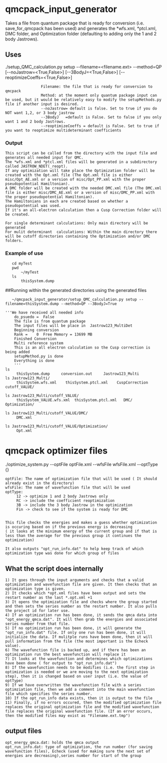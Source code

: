 # qmcpack_input_generator
Takes a file from quantum package that is ready for conversion (i.e. save_for_qmcpack has been used) and generates the *wfs.xml, *ptcl.xml, DMC folder, and Optimization folder (defaulting to adding only the 1 and 2 body Jastrows). 


## Uses
   ./setup_QMC_calculation.py setup --filename=<filename.ext> --method=QP  [--noJastrow=<True,False>]
			                             [--3BodyJ=<True,False>]
			                             [--reoptimizeCoeffs=<True,False>]
                                   
                    Filename: the file that is ready for conversion to qmcpack
                    Method: at the moment only quantum package input can be used, but it would be relatively easy to modify the setupMethods.py file if another input is desired.
                    --noJastrow= default is false. Set to true if you do NOT want 1,2, or 3 body jastrow
                    --3BodyJ   =default is False. Set to false if you only want 1 and 2 body Jastrows.
                    --reoptimizeCoeffs = default is False. Set to true if you want to reoptimize multideterminant coefficients
		    
### Output 
    This script can be called from the directory with the input file and generates all needed input for QMC.
    The *wfs.xml and *ptcl.xml files will be generated in a subdirectory called JASTROW_NDET(_reopt).
    If any optimization will take place the Optimization folder will be created with the Opt.xml file (The Opt.xml file is either misc/Opt_AE.xml or a version of misc/Opt_PP.xml with the proper pseudopotential Hamiltonian). 
    A DMC folder will be created with the needed DMC.xml file (The DMC.xml file is either misc/DMC_AE.xml or a version of misc/DMC_PP.xml with the proper pseudopotential Hamiltonian). 
    The Hamiltonians in each are created based on whether a pseudopotential was used. 
    If it's an all-electron calculation then a Cusp Correction folder will be created.
    
    For single determinant calculations: Only main directory will be generated
    For mulit determinant  calculations: Within the main directory there will be cutoff directories containing the Optimization and/or DMC folders.
 
### 
   
### Example of use

       cd myTest
       pwd 
           ~/myTest
       ls
           thisSystem.dump
	   
	   
##Running within the generated directories using the generated files
	                
	
	   
       ~/qmcpack_input_generator/setup_QMC_calculation.py setup --filename=thisSystem.dump --method=QP --3BodyJ=True
       
	'''We have received all needed info
		do_psuedo =  False
		The file is from quantum package
		The input files will be place in  Jastrow123_MultiDet
		Beginning conversion
		Rank =    0  Free Memory = 13699 MB
		Finished Conversion
		Multi reference system
		This is an all electron calculation so the Cusp correction is being added
		setupMethod.py is done
		Everything is done
		'''
	ls
	     thisSystem.dump     conversion.out     Jastrow123_Multi
	ls Jastrow123_Multi/
	     thisSystem.wfs.xml    thisSystem.ptcl.xml    CuspCorrection   cutoff_VALUE/
	
	ls Jastrow123_Multi/cutoff_VALUE/
	     thisSystem_VALUE.wfs.xml  thisSystem.ptcl.xml   DMC/   Optimization/
	
	ls Jastrow123_Multi/cutoff_VALUE/DMC/
	     DMC.xml
	     
	ls Jastrow123_Multi/cutoff_VALUE/Optimization/
	     Opt.xml

# qmcpack optimizer files


   ./optimize_system.py --optFile optFile.xml --wfsFile wfsFile.xml --optType {}

	optFile: The name of optimization file that will be used ( It should already exist in the directory)
	wfsFile: The name of wavefunction file that will be used 
	optType: 
		 12 -> optimize 1 and 2 body Jastrows only
		 RC -> include the coefficient reoptimization
		 3B -> include the 3 body Jastrow in the optimization
		 Fin -> check to see if the system is ready for DMC
   
	
	This file checks the energies and makes a guess whether optimization is occuring based on if the previous energy is decreasing
	( it looks at the minimum energy of the current group and if that is less than the average for the previous group it continues the optimization)
	
	It also outputs "opt_run_info.dat" to help keep track of which optimization type was done for which group of files

## What the script does internally
	1) It goes through the input arguments and checks that a valid optimization and wavefunction file are given. It then checks that an optimization type is given.
	2) It checks which *opt.xml files have been output and sets the restart number as the last *.opt.xml +1
	3) It opens the optimization file and checks where the group started and then sets the series number as the restart number. It also pulls the project id for later use.
	4) If an optimization run has been done, it sends the qmca data into "opt_energy_qmca.dat". It will then grab the energies and associated series number from that file.
	5) If no optimization run has been done, it will generate the "opt_run_info.dat" file. If only one run has been done, it will initialize the data. If mulitple runs have been done, then it will pull information from the file (the most important is the Echeck value).
	6) The wavefunction file is backed up, and if there has been an optimization run the best wavefunction will replace it
	7) It looks at the wavefunction and determines which optimizations have been done ( for output to "opt_run_info.dat")
	8) If the wavefunction needs to be modifies (i.e. the first step in optimization is needed or we are moving to the next optimization step), then it is changed based on user input (i.e. the value of optType)
	9) If we have overwritten the wavefunction file with a series optimziation file, then we add a comment into the main wavefunction file which specifies the series number.
	10) If the opt_run_info data exists, then it is output to the file 
	11) Finally, if no errors occured, then the modified optimization file replaces the original optimization file and the modified wavefunction file replaces the original wavefunction file. (If an error occurs, then the modified files may exist as "Filename.ext.tmp")

## output files
	opt_energy_qmca.dat: holds the qmca output 
	opt_run_info.dat: type of optimization, the run number (for saving wavefunction files), Echeck (used for making sure the next set of energies are decreasing),series number for start of the group
